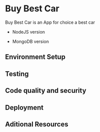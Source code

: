 # Buy Best Car

Buy Best Car is an App for choice a best car

* NodeJS version

* MongoDB version


## Environment Setup

## Testing

## Code quality and security

## Deployment

## Aditional Resources
